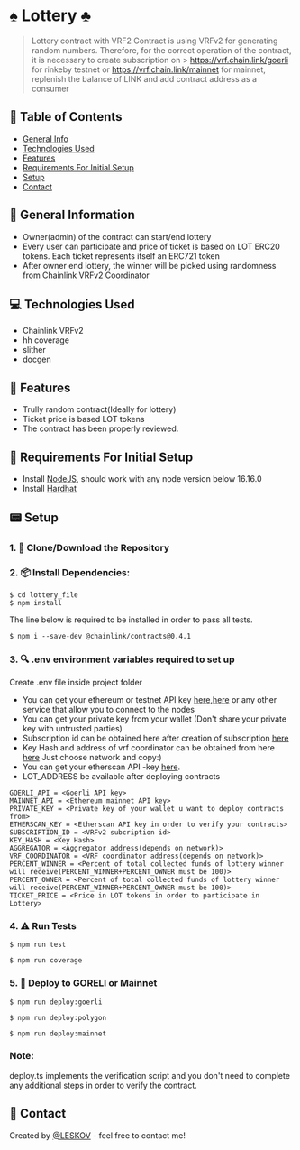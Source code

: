 # ♠ Lottery ♣
> Lottery contract with VRF2
> Contract is using VRFv2 for generating random numbers. Therefore, for the correct operation of the contract, it is necessary to create subscription on > https://vrf.chain.link/goerli for rinkeby testnet or https://vrf.chain.link/mainnet for mainnet, replenish the balance of LINK and add contract address as a consumer

## 📁 Table of Contents
* [General Info](#-general-information)
* [Technologies Used](#-technologies-used)
* [Features](#-features)
* [Requirements For Initial Setup](#-requirements-for-initial-setup)
* [Setup](#-setup)
* [Contact](#-contact)



## 🚩 General Information
- Owner(admin) of the contract can start/end lottery
- Every user can participate and price of ticket is based on LOT ERC20 tokens. Each ticket represents itself an ERC721 token
- After owner end lottery, the winner will be picked using randomness from Chainlink VRFv2 Coordinator

 
## 💻 Technologies Used
- Chainlink VRFv2
- hh coverage
- slither
- docgen

## 🌟 Features
- Trully random contract(Ideally for lottery)
- Ticket price is based LOT tokens
- The contract has been properly reviewed.

## 👀 Requirements For Initial Setup
- Install [NodeJS](https://nodejs.org/en/), should work with any node version below 16.16.0
- Install [Hardhat](https://hardhat.org/)

## 📟 Setup
### 1. 💾 Clone/Download the Repository
### 2. 📦 Install Dependencies:
```
$ cd lottery_file
$ npm install
```
The line below is required to be installed in order to pass all tests.
```
$ npm i --save-dev @chainlink/contracts@0.4.1
```
### 3. 🔍  .env environment variables required to set up
Create .env file inside project folder
- You can get your ethereum or testnet API key [here](https://infura.io/dashboard/ethereum),[here](https://www.alchemy.com) or any other service that allow you to connect to the nodes
- You can get your private key from your wallet (Don't share your private key with untrusted parties) 
- Subscription id can be obtained here after creation of subscription [here](https://vrf.chain.link)
- Key Hash and address of vrf coordinator can be obtained from here [here](https://docs.chain.link/docs/vrf-contracts) Just choose network and copy:)
- You can get your etherscan API -key [here](https://etherscan.io/myapikey).
- LOT_ADDRESS be available after deploying contracts
```
GOERLI_API = <Goerli API key>
MAINNET_API = <Ethereum mainnet API key>
PRIVATE_KEY = <Private key of your wallet u want to deploy contracts from>
ETHERSCAN_KEY = <Etherscan API key in order to verify your contracts>
SUBSCRIPTION_ID = <VRFv2 subcription id>
KEY_HASH = <Key Hash>
AGGREGATOR = <Aggregator address(depends on network)>
VRF_COORDINATOR = <VRF coordinator address(depends on network)>
PERCENT_WINNER = <Percent of total collected funds of lottery winner will receive(PERCENT_WINNER+PERCENT_OWNER must be 100)>
PERCENT_OWNER = <Percent of total collected funds of lottery winner will receive(PERCENT_WINNER+PERCENT_OWNER must be 100)>
TICKET_PRICE = <Price in LOT tokens in order to participate in Lottery>
```
<!--![Example screenshot](./helpers/Screenshot8.png)-->

### 4. ⚠️ Run Tests
```
$ npm run test
```

```
$ npm run coverage
```

### 5. 🚀 Deploy to GORELI or Mainnet
```
$ npm run deploy:goerli
``` 
```
$ npm run deploy:polygon
``` 
```
$ npm run deploy:mainnet
``` 
### Note:
deploy.ts implements the verification script and you don't need to complete any additional steps in order to verify the contract.


## 💬 Contact
Created by [@LESKOV](https://www.linkedin.com/in/ivan-leskov-4b5664189/) - feel free to contact me!
